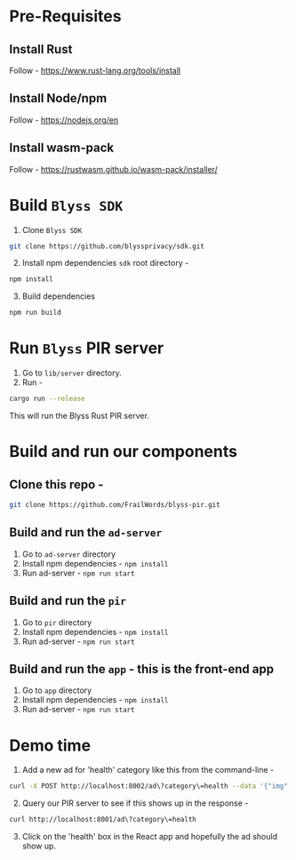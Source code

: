 # Pre-Requisites

## Install Rust

Follow - https://www.rust-lang.org/tools/install

## Install Node/npm

Follow - https://nodejs.org/en

## Install wasm-pack

Follow - https://rustwasm.github.io/wasm-pack/installer/

# Build `Blyss SDK` 

1. Clone `Blyss SDK`

```bash
git clone https://github.com/blyssprivacy/sdk.git
```

2. Install npm dependencies `sdk` root directory -

```bash
npm install
```

3. Build dependencies

```bash
npm run build
```

# Run `Blyss` PIR server

1. Go to `lib/server` directory.
2. Run - 
```bash
cargo run --release
```

This will run the Blyss Rust PIR server.

# Build and run our components

## Clone this repo - 

```bash
git clone https://github.com/FrailWords/blyss-pir.git
```

## Build and run the `ad-server`

1. Go to `ad-server` directory
2. Install npm dependencies - `npm install`
3. Run ad-server - `npm run start`

## Build and run the `pir`

1. Go to `pir` directory
2. Install npm dependencies - `npm install`
3. Run ad-server - `npm run start`

## Build and run the `app` - this is the front-end app

1. Go to `app` directory
2. Install npm dependencies - `npm install`
3. Run ad-server - `npm run start`

# Demo time

1. Add a new ad for 'health' category like this from the command-line -

```bash
curl -X POST http://localhost:8002/ad\?category\=health --data '{"img": "1.png"}' --header "content-type: application/json"
```

2. Query our PIR server to see if this shows up in the response - 

```bash
curl http://localhost:8001/ad\?category\=health
```

3. Click on the 'health' box in the React app and hopefully the ad should show up.